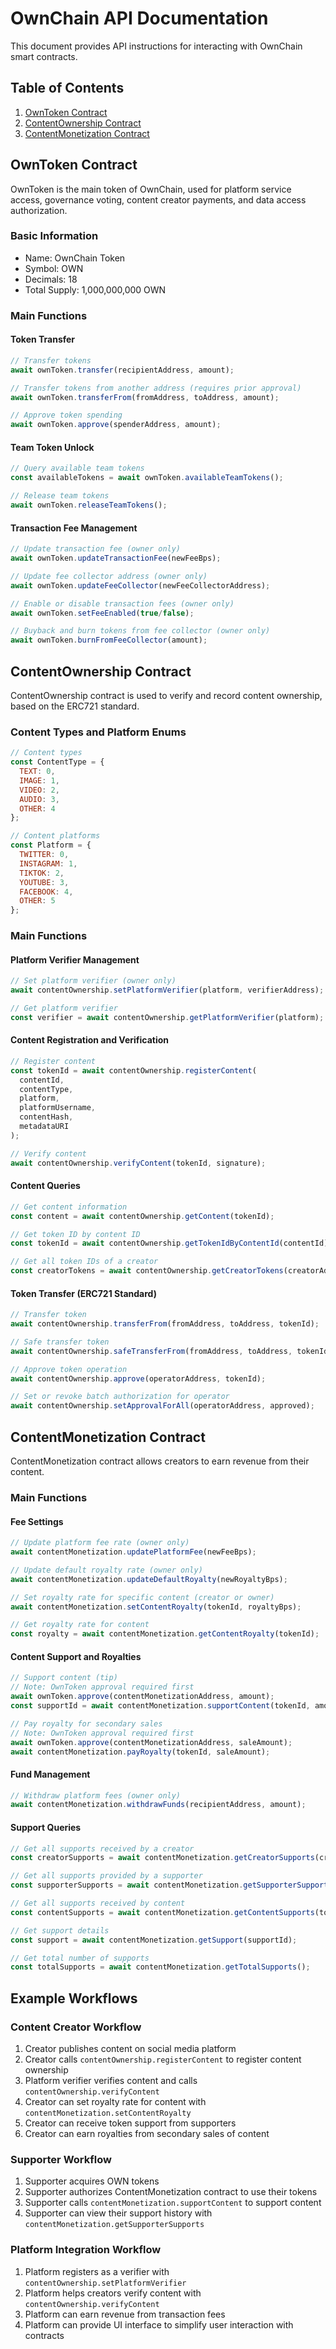 # OwnChain API Documentation

This document provides API instructions for interacting with OwnChain smart contracts.

## Table of Contents

1. [OwnToken Contract](#owntoken-contract)
2. [ContentOwnership Contract](#contentownership-contract)
3. [ContentMonetization Contract](#contentmonetization-contract)

## OwnToken Contract

OwnToken is the main token of OwnChain, used for platform service access, governance voting, content creator payments, and data access authorization.

### Basic Information

- Name: OwnChain Token
- Symbol: OWN
- Decimals: 18
- Total Supply: 1,000,000,000 OWN

### Main Functions

#### Token Transfer

```javascript
// Transfer tokens
await ownToken.transfer(recipientAddress, amount);

// Transfer tokens from another address (requires prior approval)
await ownToken.transferFrom(fromAddress, toAddress, amount);

// Approve token spending
await ownToken.approve(spenderAddress, amount);
```

#### Team Token Unlock

```javascript
// Query available team tokens
const availableTokens = await ownToken.availableTeamTokens();

// Release team tokens
await ownToken.releaseTeamTokens();
```

#### Transaction Fee Management

```javascript
// Update transaction fee (owner only)
await ownToken.updateTransactionFee(newFeeBps);

// Update fee collector address (owner only)
await ownToken.updateFeeCollector(newFeeCollectorAddress);

// Enable or disable transaction fees (owner only)
await ownToken.setFeeEnabled(true/false);

// Buyback and burn tokens from fee collector (owner only)
await ownToken.burnFromFeeCollector(amount);
```

## ContentOwnership Contract

ContentOwnership contract is used to verify and record content ownership, based on the ERC721 standard.

### Content Types and Platform Enums

```javascript
// Content types
const ContentType = {
  TEXT: 0,
  IMAGE: 1,
  VIDEO: 2,
  AUDIO: 3,
  OTHER: 4
};

// Content platforms
const Platform = {
  TWITTER: 0,
  INSTAGRAM: 1,
  TIKTOK: 2,
  YOUTUBE: 3,
  FACEBOOK: 4,
  OTHER: 5
};
```

### Main Functions

#### Platform Verifier Management

```javascript
// Set platform verifier (owner only)
await contentOwnership.setPlatformVerifier(platform, verifierAddress);

// Get platform verifier
const verifier = await contentOwnership.getPlatformVerifier(platform);
```

#### Content Registration and Verification

```javascript
// Register content
const tokenId = await contentOwnership.registerContent(
  contentId,
  contentType,
  platform,
  platformUsername,
  contentHash,
  metadataURI
);

// Verify content
await contentOwnership.verifyContent(tokenId, signature);
```

#### Content Queries

```javascript
// Get content information
const content = await contentOwnership.getContent(tokenId);

// Get token ID by content ID
const tokenId = await contentOwnership.getTokenIdByContentId(contentId);

// Get all token IDs of a creator
const creatorTokens = await contentOwnership.getCreatorTokens(creatorAddress);
```

#### Token Transfer (ERC721 Standard)

```javascript
// Transfer token
await contentOwnership.transferFrom(fromAddress, toAddress, tokenId);

// Safe transfer token
await contentOwnership.safeTransferFrom(fromAddress, toAddress, tokenId);

// Approve token operation
await contentOwnership.approve(operatorAddress, tokenId);

// Set or revoke batch authorization for operator
await contentOwnership.setApprovalForAll(operatorAddress, approved);
```

## ContentMonetization Contract

ContentMonetization contract allows creators to earn revenue from their content.

### Main Functions

#### Fee Settings

```javascript
// Update platform fee rate (owner only)
await contentMonetization.updatePlatformFee(newFeeBps);

// Update default royalty rate (owner only)
await contentMonetization.updateDefaultRoyalty(newRoyaltyBps);

// Set royalty rate for specific content (creator or owner)
await contentMonetization.setContentRoyalty(tokenId, royaltyBps);

// Get royalty rate for content
const royalty = await contentMonetization.getContentRoyalty(tokenId);
```

#### Content Support and Royalties

```javascript
// Support content (tip)
// Note: OwnToken approval required first
await ownToken.approve(contentMonetizationAddress, amount);
const supportId = await contentMonetization.supportContent(tokenId, amount);

// Pay royalty for secondary sales
// Note: OwnToken approval required first
await ownToken.approve(contentMonetizationAddress, saleAmount);
await contentMonetization.payRoyalty(tokenId, saleAmount);
```

#### Fund Management

```javascript
// Withdraw platform fees (owner only)
await contentMonetization.withdrawFunds(recipientAddress, amount);
```

#### Support Queries

```javascript
// Get all supports received by a creator
const creatorSupports = await contentMonetization.getCreatorSupports(creatorAddress);

// Get all supports provided by a supporter
const supporterSupports = await contentMonetization.getSupporterSupports(supporterAddress);

// Get all supports received by content
const contentSupports = await contentMonetization.getContentSupports(tokenId);

// Get support details
const support = await contentMonetization.getSupport(supportId);

// Get total number of supports
const totalSupports = await contentMonetization.getTotalSupports();
```

## Example Workflows

### Content Creator Workflow

1. Creator publishes content on social media platform
2. Creator calls `contentOwnership.registerContent` to register content ownership
3. Platform verifier verifies content and calls `contentOwnership.verifyContent`
4. Creator can set royalty rate for content with `contentMonetization.setContentRoyalty`
5. Creator can receive token support from supporters
6. Creator can earn royalties from secondary sales of content

### Supporter Workflow

1. Supporter acquires OWN tokens
2. Supporter authorizes ContentMonetization contract to use their tokens
3. Supporter calls `contentMonetization.supportContent` to support content
4. Supporter can view their support history with `contentMonetization.getSupporterSupports`

### Platform Integration Workflow

1. Platform registers as a verifier with `contentOwnership.setPlatformVerifier`
2. Platform helps creators verify content with `contentOwnership.verifyContent`
3. Platform can earn revenue from transaction fees
4. Platform can provide UI interface to simplify user interaction with contracts 